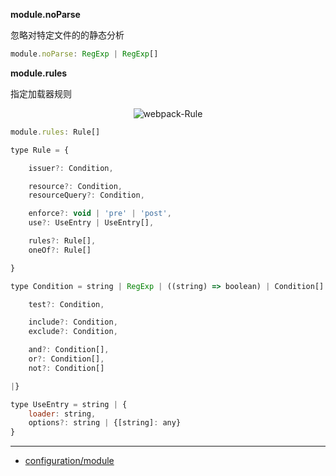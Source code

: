 __module.noParse__

忽略对特定文件的的静态分析

```js
module.noParse: RegExp | RegExp[]
```

__module.rules__

指定加载器规则

<p align="center"><img src="http://ocv7sq6bh.bkt.clouddn.com/webpack-Rule.svg" alt="webpack-Rule"></p>

```js
module.rules: Rule[]
```

```js
type Rule = {

    issuer?: Condition,

    resource?: Condition,
    resourceQuery?: Condition,

    enforce?: void | 'pre' | 'post',
    use?: UseEntry | UseEntry[],

    rules?: Rule[],
    oneOf?: Rule[]

}
```

```js
type Condition = string | RegExp | ((string) => boolean) | Condition[] | {|

    test?: Condition,

    include?: Condition,
    exclude?: Condition,

    and?: Condition[],
    or?: Condition[],
    not?: Condition[]

|}
```

```js
type UseEntry = string | {
    loader: string,
    options?: string | {[string]: any}
}
```

---

- [configuration/module](https://webpack.js.org/configuration/module/)
